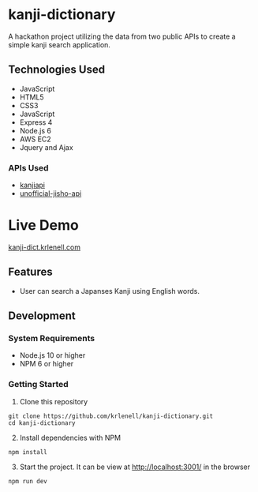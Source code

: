 
kanji-dictionary
======
A hackathon project utilizing the data from two public APIs to create a simple kanji search application.


Technologies Used
-------

+ JavaScript
+ HTML5
+ CSS3
+ JavaScript
+ Express 4
+ Node.js 6
+ AWS EC2
+ Jquery and Ajax

### APIs Used

+ [kanjiapi](https://kanjiapi.dev/#!/)
+ [unofficial-jisho-api](https://www.npmjs.com/package/unofficial-jisho-api)

Live Demo
=======
[kanji-dict.krlenell.com](https://kanji-dict.krlenell.com/)

Features
-------

+ User can search a Japanses Kanji using English words.

Development
-------

### System Requirements

+ Node.js 10 or higher
+ NPM 6 or higher


### Getting Started


1. Clone this repository

```shell
git clone https://github.com/krlenell/kanji-dictionary.git
cd kanji-dictionary
```
2. Install dependencies with NPM

```shell
npm install
```

3. Start the project.  It can be view at [http://localhost:3001/](http://localhost:3001/) in the browser

```shell
npm run dev
```
